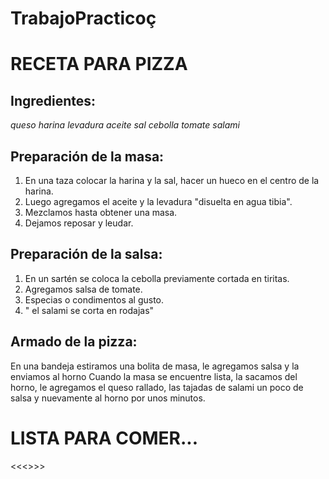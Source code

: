 # TrabajoPracticoç
# **RECETA PARA PIZZA**

## Ingredientes:

*queso*
*harina*
*levadura*
*aceite*
*sal*
*cebolla*
*tomate*
*salami*

## Preparación de la masa:

1. En una taza colocar la harina y la sal, hacer un hueco en el centro de la harina.
2. Luego agregamos el aceite y la levadura "disuelta en agua tibia".
3. Mezclamos hasta obtener una masa.
4. Dejamos reposar y leudar. 

## Preparación de la salsa:

1. En un sartén se coloca la cebolla previamente cortada en tiritas.
2. Agregamos salsa de tomate.
3. Especias o condimentos al gusto.
4. " el salami se corta en rodajas"

## Armado de la pizza:

En una bandeja estiramos una bolita de masa, le agregamos salsa y la enviamos al horno 
Cuando la masa se encuentre lista, la sacamos del horno, le agregamos el queso rallado, las tajadas de salami un poco de salsa y nuevamente al horno por unos minutos.

# LISTA PARA COMER...
<<<<KatherineBalanta>>>>
